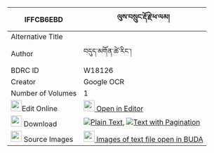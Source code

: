 |IFFCB6EBD|ལུས་བསྲུང་རྡོ་རྗེ་ཕ་ལམ། 
| --- | --- 
|Alternative Title |
|Author| བདུད་མགོན་ཚེ་རིང་།
|BDRC ID | W18126
|Creator | Google OCR
|Number of Volumes| 1
|<img width="25" src="https://img.icons8.com/color/25/000000/edit-property.png">Edit Online| [<img width="25" src="https://avatars.githubusercontent.com/u/45091458?s=200&v=4"> Open in Editor](http://editor.openpecha.org/IFFCB6EBD)
|<img width="25" src="https://img.icons8.com/fluent/48/000000/download-2.png"/>  Download | [![](https://img.icons8.com/color/20/000000/txt.png)Plain Text](https://github.com/Openpecha/IFFCB6EBD/releases/download/v1/lu_sung_dorje_palam_plain_IFFCB6EBD.zip), [![](https://img.icons8.com/color/20/000000/txt.png)Text with Pagination](https://github.com/Openpecha/IFFCB6EBD/releases/download/v1/lu_sung_dorje_palam_pages_IFFCB6EBD.zip)
|<img width="25" src="https://img.icons8.com/plasticine/100/000000/pictures-folder.png"/>  Source Images | [<img width="25" src="https://library.bdrc.io/icons/BUDA-small.svg"> Images of text file open in BUDA](https://library.bdrc.io/show/bdr:W18126)